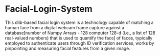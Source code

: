 # Facial-Login-System
This dlib-based facial login system is a technology capable of matching a human face from a digital webcam frame capture against a database[number of Numpy Arrays - 128 computer 128-d (i.e., a list of 128 real-valued numbers) that is used to quantify the face] of faces, typically employed to authenticate users through ID verification services, works by pinpointing and measuring facial features from a given image.
